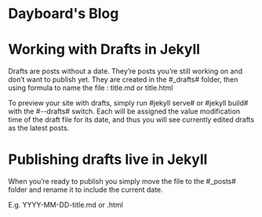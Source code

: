 # Dayboard's Blog

# Working with Drafts in Jekyll

Drafts are posts without a date. They’re posts you’re still working on and don’t want to publish yet. They are created in the #_drafts# folder, then using formula to name the file : title.md or title.html

To preview your site with drafts, simply run #jekyll serve# or #jekyll build# with the #--drafts# switch. Each will be assigned the value modification time of the draft file for its date, and thus you will see currently edited drafts as the latest posts.

# Publishing drafts live in Jekyll

When you’re ready to publish you simply move the file to the #_posts# folder and rename it to include the current date.

E.g. YYYY-MM-DD-title.md or .html